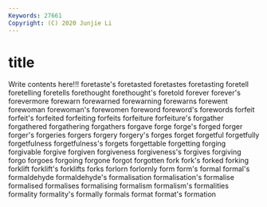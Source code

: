 ```yaml
---
Keywords: 27661
Copyright: (C) 2020 Junjie Li
---
```


# title

Write contents here!!!
foretaste's 
foretasted 
foretastes 
foretasting
foretell 
foretelling 
foretells 
forethought 
forethought's 
foretold 
forever 
forever's 
forevermore 
forewarn
forewarned 
forewarning 
forewarns 
forewent 
forewoman 
forewoman's 
forewomen 
foreword 
foreword's 
forewords
forfeit 
forfeit's 
forfeited 
forfeiting 
forfeits 
forfeiture 
forfeiture's 
forgather 
forgathered 
forgathering
forgathers 
forgave 
forge 
forge's 
forged 
forger 
forger's 
forgeries 
forgers 
forgery
forgery's 
forges 
forget 
forgetful 
forgetfully 
forgetfulness 
forgetfulness's 
forgets 
forgettable 
forgetting
forging 
forgivable 
forgive 
forgiven 
forgiveness 
forgiveness's 
forgives 
forgiving 
forgo 
forgoes
forgoing 
forgone 
forgot 
forgotten 
fork 
fork's 
forked 
forking 
forklift 
forklift's
forklifts 
forks 
forlorn 
forlornly 
form 
form's 
formal 
formal's 
formaldehyde 
formaldehyde's
formalisation 
formalisation's 
formalise 
formalised 
formalises 
formalising 
formalism 
formalism's 
formalities 
formality
formality's 
formally 
formals 
format 
format's 
formation 
